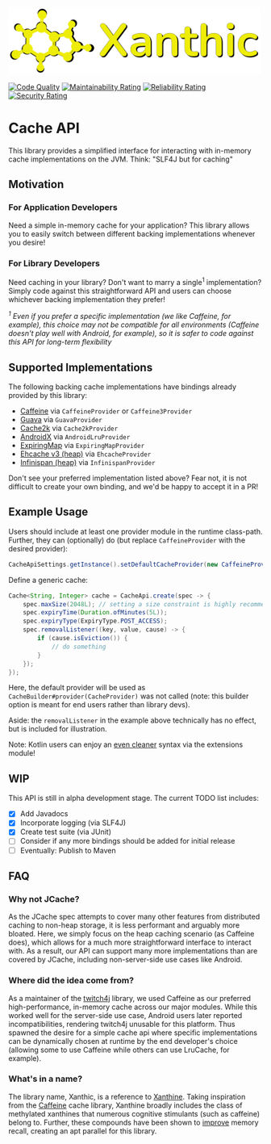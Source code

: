 <img src=".github/logo.png?raw=true" alt="Xanthic logo" width="500" />

[![Code Quality](https://www.codefactor.io/repository/github/xanthic/cache-api/badge)](https://www.codefactor.io/repository/github/xanthic/cache-api)
[![Maintainability Rating](https://sonarcloud.io/api/project_badges/measure?project=Xanthic_cache-api&metric=sqale_rating)](https://sonarcloud.io/summary/new_code?id=Xanthic_cache-api)
[![Reliability Rating](https://sonarcloud.io/api/project_badges/measure?project=Xanthic_cache-api&metric=reliability_rating)](https://sonarcloud.io/summary/new_code?id=Xanthic_cache-api)
[![Security Rating](https://sonarcloud.io/api/project_badges/measure?project=Xanthic_cache-api&metric=security_rating)](https://sonarcloud.io/summary/new_code?id=Xanthic_cache-api)

# Cache API

This library provides a simplified interface for interacting with in-memory cache implementations on the JVM.
Think: "SLF4J but for caching"

## Motivation

### For Application Developers

Need a simple in-memory cache for your application?
This library allows you to easily switch between different backing implementations whenever you desire!

### For Library Developers

Need caching in your library? Don't want to marry a single<sup>1</sup> implementation?
Simply code against this straightforward API and users can choose whichever backing implementation they prefer!

*<sup>1</sup> Even if you prefer a specific implementation (we like Caffeine, for example), this choice may not be compatible for all environments (Caffeine doesn't play well with Android, for
example), so it is safer to code against this API for long-term flexibility*

## Supported Implementations

The following backing cache implementations have bindings already provided by this library:

* [Caffeine](https://github.com/ben-manes/caffeine/wiki) via `CaffeineProvider` or `Caffeine3Provider`
* [Guava](https://github.com/google/guava/wiki/CachesExplained) via `GuavaProvider`
* [Cache2k](https://cache2k.org) via `Cache2kProvider`
* [AndroidX](https://developer.android.com/reference/androidx/collection/LruCache) via `AndroidLruProvider`
* [ExpiringMap](https://github.com/jhalterman/expiringmap#expiringmap) via `ExpiringMapProvider`
* [Ehcache v3 (heap)](https://www.ehcache.org/documentation/3.0/index.html) via `EhcacheProvider`
* [Infinispan (heap)](https://infinispan.org/documentation/) via `InfinispanProvider`

Don't see your preferred implementation listed above?
Fear not, it is not difficult to create your own binding, and we'd be happy to accept it in a PR!

## Example Usage

Users should include at least one provider module in the runtime class-path.
Further, they can (optionally) do (but replace `CaffeineProvider` with the desired provider):

```java
CacheApiSettings.getInstance().setDefaultCacheProvider(new CaffeineProvider());
```

Define a generic cache:

```java
Cache<String, Integer> cache = CacheApi.create(spec -> {
	spec.maxSize(2048L); // setting a size constraint is highly recommended
	spec.expiryTime(Duration.ofMinutes(5L));
	spec.expiryType(ExpiryType.POST_ACCESS);
	spec.removalListener((key, value, cause) -> {
		if (cause.isEviction()) {
			// do something
		}
	});
});
```

Here, the default provider will be used as `CacheBuilder#provider(CacheProvider)` was not called (note: this builder option is meant for end users rather than library devs).

Aside: the `removalListener` in the example above technically has no effect, but is included for illustration.

Note: Kotlin users can enjoy an [even cleaner](kotlin/src/test/kotlin/io/github/xanthic/cache/ktx/KotlinTest.kt) syntax via the extensions module!

## WIP

This API is still in alpha development stage. The current TODO list includes:

- [x] Add Javadocs
- [x] Incorporate logging (via SLF4J)
- [x] Create test suite (via JUnit)
- [ ] Consider if any more bindings should be added for initial release
- [ ] Eventually: Publish to Maven

## FAQ

### Why not JCache?

As the JCache spec attempts to cover many other features from distributed caching to non-heap storage, it is less performant and arguably more bloated.
Here, we simply focus on the heap caching scenario (as Caffeine does), which allows for a much more straightforward interface to interact with.
As a result, our API can support many more implementations than are covered by JCache, including non-server-side use cases like Android.

### Where did the idea come from?

As a maintainer of the [twitch4j](https://github.com/twitch4j/twitch4j) library, we used Caffeine as our preferred high-performance, in-memory cache across our major modules.
While this worked well for the server-side use case, Android users later reported incompatibilities, rendering twitch4j unusable for this platform.
Thus spawned the desire for a simple cache api where specific implementations can be dynamically chosen at runtime by the end developer's choice
(allowing some to use Caffeine while others can use LruCache, for example).

### What's in a name?

The library name, Xanthic, is a reference to [Xanthine](https://en.wikipedia.org/wiki/Xanthine).
Taking inspiration from the [Caffeine](https://github.com/ben-manes/caffeine/wiki) cache library, Xanthine broadly includes the class of methylated xanthines that numerous cognitive stimulants (such as caffeine) belong to.
Further, these compounds have been shown to [improve](https://doi.org/10.1002/hup.218) memory recall, creating an apt parallel for this library.
